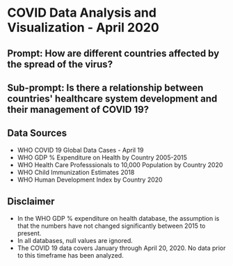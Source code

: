 # COVID Data Analysis and Visualization - April 2020

## Prompt: How are different countries affected by the spread of the virus?

## Sub-prompt: Is there a relationship between countries' healthcare system development and their management of COVID 19?

## Data Sources

 - WHO COVID 19 Global Data Cases - April 19
 - WHO GDP % Expenditure on Health by Country 2005-2015
 - WHO Health Care Professsionals to 10,000 Population by Country 2020
 - WHO Child Immunization Estimates 2018
 - WHO Human Development Index by Country 2020

## Disclaimer

- In the WHO GDP % expenditure on health database, the assumption is that the numbers have not changed significantly between 2015 to present.
- In all databases, null values are ignored.
- The COVID 19 data covers January through April 20, 2020. No data prior to this timeframe has been analyzed. 

